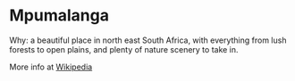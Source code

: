 # Mpumalanga

Why: a beautiful place in north east South Africa, with everything from lush forests to open plains, and plenty of nature scenery to take in. 

More info at [Wikipedia](https://en.wikipedia.org/wiki/Mpumalanga)